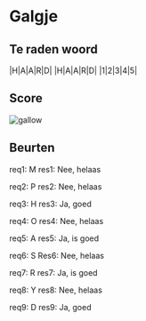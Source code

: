 # Galgje

## Te raden woord

|H|A|A|R|D|
|H|A|A|R|D|
|1|2|3|4|5|

## Score
![gallow](./images/6.png)

## Beurten
req1: M
res1: Nee, helaas  


req2: P
res2: Nee, helaas


req3: H
res3: Ja, goed  


req4: O
res4: Nee, helaas


req5: A
res5: Ja, is goed


req6: S
Res6: Nee, helaas


req7: R
res7: Ja, is goed


req8: Y
res8: Nee, helaas


req9: D
res9: Ja, goed
